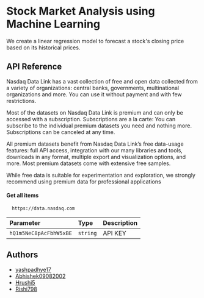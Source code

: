 
# Stock Market Analysis using Machine Learning

We create a linear regression model to forecast a stock's closing price
based on its historical prices. 



## API Reference
Nasdaq Data Link has a vast collection of free and open data collected from a variety of organizations: central banks, governments, multinational organizations and more. You can use it without payment and with few restrictions.

Most of the datasets on Nasdaq Data Link is premium and can only be accessed with a subscription. Subscriptions are a la carte: You can subscribe to the individual premium datasets you need and nothing more. Subscriptions can be canceled at any time.

All premium datasets benefit from Nasdaq Data Link’s free data-usage features: full API access, integration with our many libraries and tools, downloads in any format, multiple export and visualization options, and more. Most premium datasets come with extensive free samples.

While free data is suitable for experimentation and exploration, we strongly recommend using premium data for professional applications

#### Get all items

```http
  https://data.nasdaq.com
```

| Parameter | Type     | Description                |
| :-------- | :------- | :------------------------- |
| `hQ1m5NeC8pAcFbhW5xBE` | `string` | API KEY |

## Authors

- [yashpadhye17](https://github.com/yashpadhye17)
- [Abhishek09082002](https://www.github.com/Abhishek09082002)
- [Hrushi5](https://www.github.com/Hrushi5)
- [Rishi798](https://www.github.com/Rishi798)

